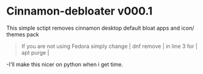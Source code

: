 # Cinnamon-debloater v000.1
 This simple sctipt removes cinnamon desktop default bloat apps and icon/ themes pack
 
> If you are not using Fedora simply change | dnf remove |  in line 3 for | apt purge |

-I'll make this nicer on python when i get time.
